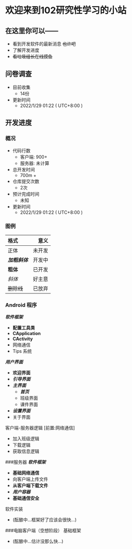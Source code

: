 # 欢迎来到102研究性学习的小站
## 在这里你可以——
+ 看到开发软件的最新消息 ~~也许吧~~
+ 了解开发进度
+ ~~看垃圾组长在线摸鱼~~

## 问卷调查
+ 目前收集
  + 14份
+ 更新时间
  + 2022/1/29 01:22 ( UTC+8:00 )

## 开发进度 
### 概况
+ 代码行数
  + 客户端: 900+
  + 服务器: 未计算
+ 总开发时间
  + 700m +
+ 仓库提交次数
  + 2次
+ 预计完成时间
  + 未知
+ 更新时间
  + 2022/1/29 01:22 ( UTC+8:00 )

### 图例  

| 格式         |   意义 |
| :--------- | ---: |
| 正体         |  未开发 |
| ___加粗斜体___ |  开发中 |
| __粗体__     |  已开发 |
| _斜体_       |  好主意 |
| ~~删除线~~    |  已放弃 |

### Android 程序

___软件框架___   
+ __配置工具类__  
+ __CApplication__  
+ __CActivity__  
+ 网络通信
+ Tips 系统

___用户界面___  
+ __欢迎界面__  
+ ___引导界面___  
+ ___主界面___  
  - ___首页___  
  - 班级界面
  - 课件界面
+ ___设置界面___
+ 关于界面

客户端-服务器逻辑 [前置:网络通信]
+ 加入班级逻辑
+ 下载逻辑
+ 获取信息逻辑

###服务器
___软件框架___
+ __基础网络通信__
+ 向客户端上传文件
+ __从客户端下载文件__
+ ___用户容器___
+ __基础通信安全__

软件实装
+ (酝酿中...框架好了应该会很快...)

###电脑客户端（空想阶段）
基础框架
+ (酝酿中...估计没那么快...)
